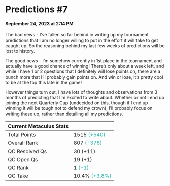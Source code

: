 # Predictions #7
#### September 24, 2023 at 2:14 PM

The bad news - I’ve fallen so far behind in writing up my tournament predictions that I am no longer willing to put in the effort it will take to get caught up. So the reasoning behind my last few weeks of predictions will be lost to history.

The good news - I’m somehow currently in 1st place in the tournament and actually have a good chance of winning! There’s only about a week left, and while I have 1 or 2 questions that I definitely will lose points on, there are a bunch more that I’ll probably gain points on. And win or lose, it’s pretty cool to be at the top this late in the game!

However things turn out, I have lots of thoughts and observations from 3 months of predicting that I’m excited to write about. Whether or not I end up joining the next Quarterly Cup (undecided on this, though if I end up winning it will be tough not to defend my crown), I’ll probably focus on writing these up, rather than detailing all my predictions.

| Current Metaculus Stats | <!-- -->                                                |
|-------------------------|---------------------------------------------------------|
| Total Points            | 1515 <span style="color: lightseagreen">(+540)</span>   |
| Overall Rank            | 807 <span style="color: lightseagreen">(-376)</span>    |
| QC Resolved Qs          | 30 (+11)                                                |
| QC Open Qs              | 19 (+1)                                                 |
| QC Rank                 | 1 <span style="color: lightseagreen">(-1)</span>        |
| QC Take                 | 10.4% <span style="color: lightseagreen">(+3.8%)</span> |